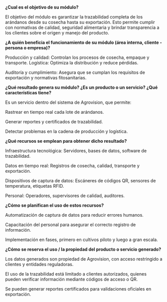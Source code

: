 **¿Cual es el objetivo de su módulo?**

El objetivo del módulo es garantizar la trazabilidad completa de los arándanos desde su cosecha hasta su exportación. Esto permite cumplir con normativas de calidad, seguridad alimentaria y brindar transparencia a los clientes sobre el origen y manejo del producto.

**¿A quién beneficia el funcionamiento de su módulo (área interna, cliente - persona o empresa)?**

Producción y calidad: Controlan los procesos de cosecha, empaque y transporte.
Logística: Optimiza la distribución y reduce pérdidas.

Auditoría y cumplimiento: Asegura que se cumplan los requisitos de exportación y normativas fitosanitarias.

**¿Qué resultado genera su módulo? ¿Es un producto o un servicio? ¿Qué características tiene?**

 Es un servicio dentro del sistema de Agrovision, que permite:

Rastrear en tiempo real cada lote de arándanos.

Generar reportes y certificados de trazabilidad.

Detectar problemas en la cadena de producción y logística.

**¿Qué recursos se emplean para obtener dicho resultado?**

Infraestructura tecnológica: Servidores, bases de datos, software de trazabilidad.

Datos en tiempo real: Registros de cosecha, calidad, transporte y exportación.

Dispositivos de captura de datos: Escáneres de códigos QR, sensores de temperatura, etiquetas RFID.

Personal: Operadores, supervisores de calidad, auditores.


**¿Cómo se planifican el uso de estos recursos?**

Automatización de captura de datos para reducir errores humanos.

Capacitación del personal para asegurar el correcto registro de información.

Implementación en fases, primero en cultivos piloto y luego a gran escala.


**¿Cómo se reserva el uso / la propiedad del producto o servicio generado?**

Los datos generados son propiedad de Agrovision, con acceso restringido a clientes y entidades reguladoras.

El uso de la trazabilidad está limitado a clientes autorizados, quienes pueden verificar información mediante códigos de acceso o QR.

Se pueden generar reportes certificados para validaciones oficiales en exportación.

